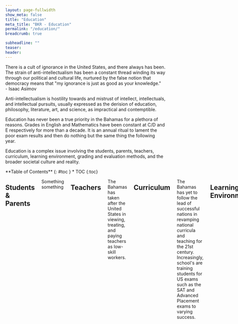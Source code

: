 ```yaml
---
layout: page-fullwidth
show_meta: false
title: "Education"
meta_title: "BKR - Education"
permalink: "/education/"
breadcrumb: true

subheadline: ""
teaser:
header:
---
```

>
There is a cult of ignorance in the United States, and there always has been. The strain of anti-intellectualism has been a constant thread winding its way through our political and cultural life, nurtured by the false notion that democracy means that "my ignorance is just as good as your knowledge."
<br/>- Isaac Asimov

Anti-intellectualism is hostility towards and mistrust of intellect, intellectuals, and intellectual pursuits, usually expressed as the derision of education, philosophy, literature, art, and science, as impractical and contemptible.

Education has never been a true priority in the Bahamas for a plethora of reasons. Grades in English and Mathematics have been constant at C/D and E respectively for more than a decade. It is an annual ritual to lament the poor exam results and then do nothing but the same thing the following year.

Education is a complex issue involving the students, parents, teachers, curriculum, learning environment, grading and evaluation methods, and the broader societal culture and reality.

<div class="row">
<div class="medium-4 medium-push-8 columns" markdown="1">
<div class="panel radius" markdown="1">
**Table of Contents**
{: #toc }
*  TOC
{:toc}
</div>
</div><!-- /.medium-4.columns -->

<div class="medium-8 medium-pull-4 columns" markdown="1">

## Students & Parents

Something something

## Teachers

The Bahamas has taken after the United States in viewing, treating, and paying teachers as low-skill workers. 

## Curriculum

The Bahamas has yet to follow the lead of successful nations in revamping national curricula and teaching for the 21st century. Increasingly, school's are training students for US exams such as the SAT and Advanced Placement exams to varying success. 

## Learning Environment

Something something

## Grading and Evaluation Methods

The national high school exams are the Bahamas Junior Certificate (BJC) and Bahamas General Certificate Secondary Exams (BGCSE) - originally created 19xx. They follow the British GCSEs and focus on superficial mastery. 

## Broader Societal Culture & Reality

Tourism is currently and has historically been the Bahamas' primary industry. Service jobs with little education required. This reality is the thread that connects all the previous factors. Parents with low-skill jobs may want a better life for their children but can't imagine what they would do with a better education besides those professions viewed as reserved for the truly talented like medicine or law. Students have few successful Bahamians to idolize as role models and cannot imagine what more education could help them acheive in the Bahamian economy. Many of the most academically successful students leave the Bahamas for better learning opportunities and implicitly the Bahamas cannot be a place for intelligent people who have more options.

## Brain Drain
</div><!-- /.medium-8.columns -->
</div><!-- /.row -->

